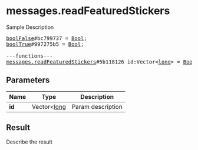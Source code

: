 # messages.readFeaturedStickers

Sample Description

<pre>
<a href="../constructor/boolFalse">boolFalse</a>#bc799737 = <a href="../type/Bool.md">Bool</a>;
<a href="../constructor/boolTrue">boolTrue</a>#997275b5 = <a href="../type/Bool.md">Bool</a>;

---functions---
<a href="../method/messages.readFeaturedStickers.md">messages.readFeaturedStickers</a>#5b118126 id:Vector&lt;<a href="../type/long.md">long</a>&gt; = <a href="../type/Bool.md">Bool</a>;
</pre>

## Parameters

| Name | Type | Description |
|------|:----:|-------------|
| **id** | Vector<[long](../type/long.md) | Param description |

## Result

Describe the result

